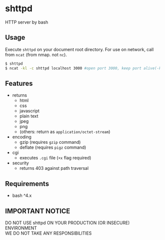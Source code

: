 # shttpd
HTTP server by bash

## Usage
Execute `shttpd` on your document root directory.
For use on network, call from `ncat` (from nmap. not `nc`).
```sh
$ shttpd
$ ncat -kl -c shttpd localhost 3000 #open port 3000, keep port alive(-k)
```

## Features
- returns
  - html
  - css
  - javascript
  - plain text
  - jpeg
  - png
  - (others: return as `application/octet-stream`)
- encoding
  - gzip (requires `gzip` command)
  - deflate (requires `pigz` command)
- cgi
  - executes `.cgi` file (`+x` flag required)
- security
  - returns 403 against path traversal

## Requirements
- bash ^4.x

## IMPORTANT NOTICE
DO NOT USE shttpd ON YOUR PRODUCTION (OR INSECURE) ENVIRONMENT  
WE DO NOT TAKE ANY RESPONSIBILITIES
